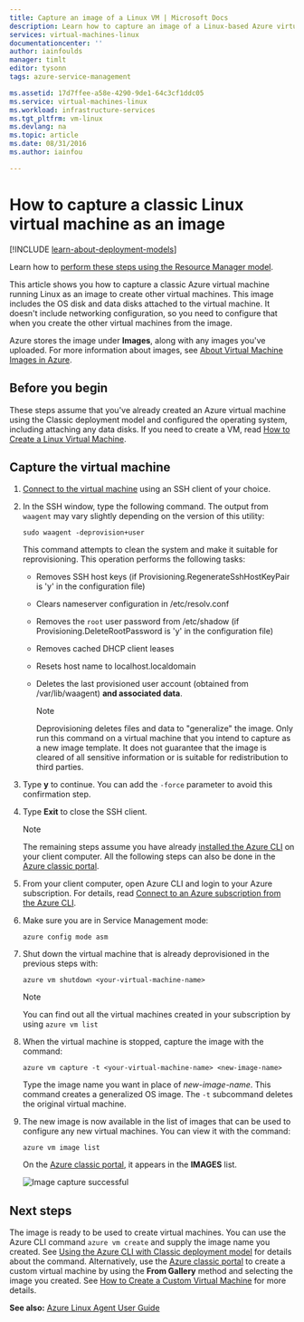 ```yaml
---
title: Capture an image of a Linux VM | Microsoft Docs
description: Learn how to capture an image of a Linux-based Azure virtual machine (VM) created with the classic deployment model.
services: virtual-machines-linux
documentationcenter: ''
author: iainfoulds
manager: timlt
editor: tysonn
tags: azure-service-management

ms.assetid: 17d7ffee-a58e-4290-9de1-64c3cf1ddc05
ms.service: virtual-machines-linux
ms.workload: infrastructure-services
ms.tgt_pltfrm: vm-linux
ms.devlang: na
ms.topic: article
ms.date: 08/31/2016
ms.author: iainfou

---
```

# How to capture a classic Linux virtual machine as an image
[!INCLUDE [learn-about-deployment-models](../../includes/learn-about-deployment-models-classic-include.md)]

Learn how to [perform these steps using the Resource Manager model](virtual-machines-linux-capture-image.md).

This article shows you how to capture a classic Azure virtual machine running Linux as an image to create other virtual machines. This image includes the OS disk and data disks attached to the virtual machine. It doesn't include networking configuration, so you need to configure that when you create the other virtual machines from the image.

Azure stores the image under **Images**, along with any images you've uploaded. For more information about images, see [About Virtual Machine Images in Azure][About Virtual Machine Images in Azure].

## Before you begin
These steps assume that you've already created an Azure virtual machine using the Classic deployment model and configured the operating system, including attaching any data disks. If you need to create a VM, read [How to Create a Linux Virtual Machine][How to Create a Linux Virtual Machine].

## Capture the virtual machine
1. [Connect to the virtual machine](virtual-machines-linux-mac-create-ssh-keys.md) using an SSH client of your choice.
2. In the SSH window, type the following command. The output from `waagent` may vary slightly depending on the version of this utility:
   
    `sudo waagent -deprovision+user`
   
    This command attempts to clean the system and make it suitable for reprovisioning. This operation performs the following tasks:
   
   * Removes SSH host keys (if Provisioning.RegenerateSshHostKeyPair is 'y' in the configuration file)
   * Clears nameserver configuration in /etc/resolv.conf
   * Removes the `root` user password from /etc/shadow (if Provisioning.DeleteRootPassword is 'y' in the configuration file)
   * Removes cached DHCP client leases
   * Resets host name to localhost.localdomain
   * Deletes the last provisioned user account (obtained from /var/lib/waagent) **and associated data**.
     
     > [!NOTE]
     > Deprovisioning deletes files and data to "generalize" the image. Only run this command on a virtual machine that you intend to capture as a new image template. It does not guarantee that the image is cleared of all sensitive information or is suitable for redistribution to third parties.
     > 
     > 
3. Type **y** to continue. You can add the `-force` parameter to avoid this confirmation step.
4. Type **Exit** to close the SSH client.
   
   > [!NOTE]
   > The remaining steps assume you have already [installed the Azure CLI](../xplat-cli-install.md) on your client computer. All the following steps can also be done in the [Azure classic portal][Azure classic portal].
   > 
   > 
5. From your client computer, open Azure CLI and login to your Azure subscription. For details, read [Connect to an Azure subscription from the Azure CLI](../xplat-cli-connect.md).
6. Make sure you are in Service Management mode:
   
    `azure config mode asm`
7. Shut down the virtual machine that is already deprovisioned in the previous steps with:
   
    `azure vm shutdown <your-virtual-machine-name>`
   
   > [!NOTE]
   > You can find out all the virtual machines created in your subscription by using `azure vm list`
   > 
   > 
8. When the virtual machine is stopped, capture the image with the command:
   
    `azure vm capture -t <your-virtual-machine-name> <new-image-name>`
   
    Type the image name you want in place of *new-image-name*. This command creates a generalized OS image. The `-t` subcommand deletes the original virtual machine.
9. The new image is now available in the list of images that can be used to configure any new virtual machines. You can view it with the command:
   
   `azure vm image list`
   
   On the [Azure classic portal][Azure classic portal], it appears in the **IMAGES** list.
   
   ![Image capture successful](./media/virtual-machines-linux-classic-capture-image/VMCapturedImageAvailable.png)

## Next steps
The image is ready to be used to create virtual machines. You can use the Azure CLI command `azure vm create` and supply the image name you created. See [Using the Azure CLI with Classic deployment model](../virtual-machines-command-line-tools.md) for details about the command. Alternatively, use the [Azure classic portal][Azure classic portal] to create a custom virtual machine by using the **From Gallery** method and selecting the image you created. See [How to Create a Custom Virtual Machine][How to Create a Custom Virtual Machine] for more details.

**See also:** [Azure Linux Agent User Guide](virtual-machines-linux-agent-user-guide.md)

[Azure classic portal]: http://manage.windowsazure.com
[About Virtual Machine Images in Azure]: virtual-machines-linux-classic-about-images.md
[How to Create a Custom Virtual Machine]: virtual-machines-linux-classic-create-custom.md
[How to Attach a Data Disk to a Virtual Machine]: virtual-machines-windows-classic-attach-disk.md
[How to Create a Linux Virtual Machine]: virtual-machines-linux-classic-create-custom.md
